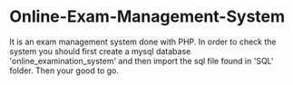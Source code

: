 # Online-Exam-Management-System
It is an exam management system done with PHP.
In order to check the system you should first create a mysql database 'online_examination_system' and then import the sql file found in 'SQL' folder.
Then your good to go.